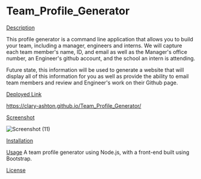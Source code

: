 # Team_Profile_Generator
[Description](#description)

This profile generator is a command line application that allows you to build your team, including a manager, engineers and interns. We will capture each team member's name, ID, and email as well as the Manager's office number, an Engineer's github account, and the school an intern is attending.

Future state, this information will be used to generate a website that will display all of this information for you as well as provide the ability to email team members and review and Engineer's work on their Github page.


[Deployed Link](#deployedlink)

https://clary-ashton.github.io/Team_Profile_Generator/



[Screenshot](#screenshot)

![Screenshot (11)](https://user-images.githubusercontent.com/78886789/149640176-364bdbec-2aa0-4944-bde4-d243f501fda9.png)


[Installation](#installation)

[Usage](#usage)
A team profile generator using Node.js, with a front-end built using Bootstrap.

[License](#license)



